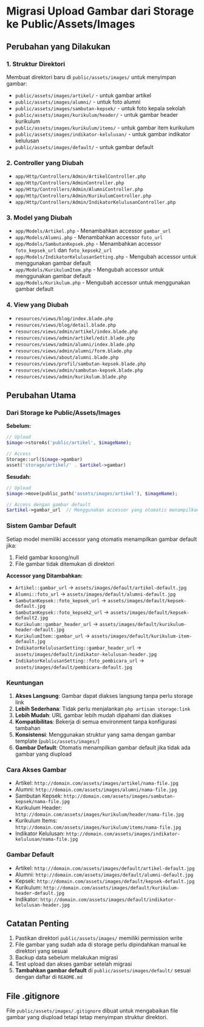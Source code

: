# Migrasi Upload Gambar dari Storage ke Public/Assets/Images

## Perubahan yang Dilakukan

### 1. Struktur Direktori
Membuat direktori baru di `public/assets/images/` untuk menyimpan gambar:
- `public/assets/images/artikel/` - untuk gambar artikel
- `public/assets/images/alumni/` - untuk foto alumni
- `public/assets/images/sambutan-kepsek/` - untuk foto kepala sekolah
- `public/assets/images/kurikulum/header/` - untuk gambar header kurikulum
- `public/assets/images/kurikulum/items/` - untuk gambar item kurikulum
- `public/assets/images/indikator-kelulusan/` - untuk gambar indikator kelulusan
- `public/assets/images/default/` - untuk gambar default

### 2. Controller yang Diubah
- `app/Http/Controllers/Admin/ArtikelController.php`
- `app/Http/Controllers/AdminController.php`
- `app/Http/Controllers/Admin/AlumniController.php`
- `app/Http/Controllers/Admin/KurikulumController.php`
- `app/Http/Controllers/Admin/IndikatorKelulusanController.php`

### 3. Model yang Diubah
- `app/Models/Artikel.php` - Menambahkan accessor `gambar_url`
- `app/Models/Alumni.php` - Menambahkan accessor `foto_url`
- `app/Models/SambutanKepsek.php` - Menambahkan accessor `foto_kepsek_url` dan `foto_kepsek2_url`
- `app/Models/IndikatorKelulusanSetting.php` - Mengubah accessor untuk menggunakan gambar default
- `app/Models/KurikulumItem.php` - Mengubah accessor untuk menggunakan gambar default
- `app/Models/Kurikulum.php` - Mengubah accessor untuk menggunakan gambar default

### 4. View yang Diubah
- `resources/views/blog/index.blade.php`
- `resources/views/blog/detail.blade.php`
- `resources/views/admin/artikel/index.blade.php`
- `resources/views/admin/artikel/edit.blade.php`
- `resources/views/admin/alumni/index.blade.php`
- `resources/views/admin/alumni/form.blade.php`
- `resources/views/about/alumni.blade.php`
- `resources/views/profil/sambutan-kepsek.blade.php`
- `resources/views/admin/sambutan-kepsek.blade.php`
- `resources/views/admin/kurikulum.blade.php`

## Perubahan Utama

### Dari Storage ke Public/Assets/Images
**Sebelum:**
```php
// Upload
$image->storeAs('public/artikel', $imageName);

// Access
Storage::url($image->gambar)
asset('storage/artikel/' . $artikel->gambar)
```

**Sesudah:**
```php
// Upload
$image->move(public_path('assets/images/artikel'), $imageName);

// Access dengan gambar default
$artikel->gambar_url  // Menggunakan accessor yang otomatis menampilkan gambar default jika kosong
```

### Sistem Gambar Default
Setiap model memiliki accessor yang otomatis menampilkan gambar default jika:
1. Field gambar kosong/null
2. File gambar tidak ditemukan di direktori

**Accessor yang Ditambahkan:**
- `Artikel::gambar_url` → `assets/images/default/artikel-default.jpg`
- `Alumni::foto_url` → `assets/images/default/alumni-default.jpg`
- `SambutanKepsek::foto_kepsek_url` → `assets/images/default/kepsek-default.jpg`
- `SambutanKepsek::foto_kepsek2_url` → `assets/images/default/kepsek-default2.jpg`
- `Kurikulum::gambar_header_url` → `assets/images/default/kurikulum-header-default.jpg`
- `KurikulumItem::gambar_url` → `assets/images/default/kurikulum-item-default.jpg`
- `IndikatorKelulusanSetting::gambar_header_url` → `assets/images/default/indikator-kelulusan-header.jpg`
- `IndikatorKelulusanSetting::foto_pembicara_url` → `assets/images/default/pembicara-default.jpg`

### Keuntungan
1. **Akses Langsung**: Gambar dapat diakses langsung tanpa perlu storage link
2. **Lebih Sederhana**: Tidak perlu menjalankan `php artisan storage:link`
3. **Lebih Mudah**: URL gambar lebih mudah dipahami dan diakses
4. **Kompatibilitas**: Bekerja di semua environment tanpa konfigurasi tambahan
5. **Konsistensi**: Menggunakan struktur yang sama dengan gambar template (`public/assets/images/`)
6. **Gambar Default**: Otomatis menampilkan gambar default jika tidak ada gambar yang diupload

### Cara Akses Gambar
- Artikel: `http://domain.com/assets/images/artikel/nama-file.jpg`
- Alumni: `http://domain.com/assets/images/alumni/nama-file.jpg`
- Sambutan Kepsek: `http://domain.com/assets/images/sambutan-kepsek/nama-file.jpg`
- Kurikulum Header: `http://domain.com/assets/images/kurikulum/header/nama-file.jpg`
- Kurikulum Items: `http://domain.com/assets/images/kurikulum/items/nama-file.jpg`
- Indikator Kelulusan: `http://domain.com/assets/images/indikator-kelulusan/nama-file.jpg`

### Gambar Default
- Artikel: `http://domain.com/assets/images/default/artikel-default.jpg`
- Alumni: `http://domain.com/assets/images/default/alumni-default.jpg`
- Kepsek: `http://domain.com/assets/images/default/kepsek-default.jpg`
- Kurikulum: `http://domain.com/assets/images/default/kurikulum-header-default.jpg`
- Indikator: `http://domain.com/assets/images/default/indikator-kelulusan-header.jpg`

## Catatan Penting
1. Pastikan direktori `public/assets/images/` memiliki permission write
2. File gambar yang sudah ada di storage perlu dipindahkan manual ke direktori yang sesuai
3. Backup data sebelum melakukan migrasi
4. Test upload dan akses gambar setelah migrasi
5. **Tambahkan gambar default** di `public/assets/images/default/` sesuai dengan daftar di `README.md`

## File .gitignore
File `public/assets/images/.gitignore` dibuat untuk mengabaikan file gambar yang diupload tetapi tetap menyimpan struktur direktori. 